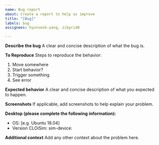 ```yaml
---
name: Bug report
about: Create a report to help us improve
title: "[Bug]"
labels: bug
assignees: hyunseok-yang, zikprid0

---
```


**Describe the bug**
A clear and concise description of what the bug is.

**To Reproduce**
Steps to reproduce the behavior:
1. Move somewhere
2. Start behavior?
3. Trigger something
4. See error

**Expected behavior**
A clear and concise description of what you expected to happen.

**Screenshots**
If applicable, add screenshots to help explain your problem.

**Desktop (please complete the following information):**
 - OS: [e.g. Ubuntu 18.04]
 - Version
   CLOiSim:
   sim-device:

**Additional context**
Add any other context about the problem here.
